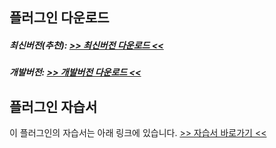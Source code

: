 
## 플러그인 다운로드 
##### 최신버전(추천): [>> 최신버전 다운로드 <<](https://github.com/FreedyPlugins/FreedyMinigameMaker/releases/latest/download/FreedyMinigameMaker.jar)
##### 개발버전: [>> 개발버전 다운로드 <<](https://github.com/FreedyPlugins/FreedyMinigameMaker/raw/master/FreedyMinigameMaker.jar)

## 플러그인 자습서
이 플러그인의 자습서는 아래 링크에 있습니다.
[>> 자습서 바로가기 <<](https://github.com/FreedyPlugins/FreedyMinigameMaker/wiki)
